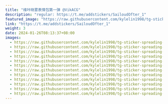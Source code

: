 ```yaml
---
title: "维咔晓雾表情包第一弹 @VikACG"
description: "regular: https://t.me/addstickers/SailoudOfter_1"
featured_image: "https://raw.githubusercontent.com/kylelin1998/tg-sticker-spreading-worldwide-images/main/img/433df59a-8855-4fda-b393-de55f91417ae.jpg"
link: "https://t.me/addstickers/SailoudOfter_1"
weight: 3
date: 2024-01-26T08:13:37+08:00
images:
  - https://raw.githubusercontent.com/kylelin1998/tg-sticker-spreading-worldwide-images/main/img/433df59a-8855-4fda-b393-de55f91417ae.jpg
  - https://raw.githubusercontent.com/kylelin1998/tg-sticker-spreading-worldwide-images/main/img/3262f119-3723-43d2-b419-b80fc59eac51.jpg
  - https://raw.githubusercontent.com/kylelin1998/tg-sticker-spreading-worldwide-images/main/img/c9dd5576-7a09-46b1-8f10-6b11d72a1cbd.jpg
  - https://raw.githubusercontent.com/kylelin1998/tg-sticker-spreading-worldwide-images/main/img/8ee32648-99a5-493f-a649-2199d749995c.jpg
  - https://raw.githubusercontent.com/kylelin1998/tg-sticker-spreading-worldwide-images/main/img/ad3486f7-7a1d-47a1-ad46-753a20050fee.jpg
  - https://raw.githubusercontent.com/kylelin1998/tg-sticker-spreading-worldwide-images/main/img/aba50613-4dbe-44d8-99cf-f03fef774b86.jpg
  - https://raw.githubusercontent.com/kylelin1998/tg-sticker-spreading-worldwide-images/main/img/b09cf1fd-564f-47ba-a38a-6536dfd482ed.jpg
  - https://raw.githubusercontent.com/kylelin1998/tg-sticker-spreading-worldwide-images/main/img/23387751-0d18-4ca3-a987-a8240ba74900.jpg
  - https://raw.githubusercontent.com/kylelin1998/tg-sticker-spreading-worldwide-images/main/img/7684de14-e694-4c82-a3f8-eef6da887ac5.jpg
  - https://raw.githubusercontent.com/kylelin1998/tg-sticker-spreading-worldwide-images/main/img/f16ceb26-3a0d-4b0f-a6c8-d24779ab6228.jpg
  - https://raw.githubusercontent.com/kylelin1998/tg-sticker-spreading-worldwide-images/main/img/0a76fccb-0281-4648-844f-6263dcdf5061.jpg
  - https://raw.githubusercontent.com/kylelin1998/tg-sticker-spreading-worldwide-images/main/img/d9e8156e-3c25-4c7f-9340-3d885a5ca597.jpg
---
```


